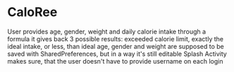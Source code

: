 # CaloRee
User provides age, gender, weight and daily calorie intake
through a formula it gives back 3 possible results: exceeded calorie limit, exactly the ideal intake, or less, than ideal
age, gender and weight are supposed to be saved with SharedPreferences, but in a way it's still editable 
Splash Activity makes sure, that the user doesn't have to provide username on each login
